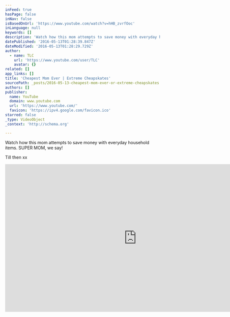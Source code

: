 ```yaml
---
inFeed: true
hasPage: false
inNav: false
isBasedOnUrl: 'https://www.youtube.com/watch?v=hHB_zvrfOoc'
inLanguage: null
keywords: []
description: 'Watch how this mom attempts to save money with everyday household items. SUPER MOM, we say!'
datePublished: '2016-05-13T01:28:39.847Z'
dateModified: '2016-05-13T01:28:29.729Z'
author:
  - name: TLC
    url: 'https://www.youtube.com/user/TLC'
    avatar: {}
related: []
app_links: []
title: 'Cheapest Mom Ever | Extreme Cheapskates'
sourcePath: _posts/2016-05-13-cheapest-mom-ever-or-extreme-cheapskates.md
authors: []
publisher:
  name: YouTube
  domain: www.youtube.com
  url: 'https://www.youtube.com/'
  favicon: 'https://ipv4.google.com/favicon.ico'
starred: false
_type: VideoObject
_context: 'http://schema.org'

---
```

Watch how this mom attempts to save money with everyday household items. SUPER MOM, we say!

Till then xx

<iframe src="https://cdn.embedly.com/widgets/media.html?src=https%3A%2F%2Fwww.youtube.com%2Fembed%2FhHB_zvrfOoc%3Ffeature%3Doembed&amp;url=http%3A%2F%2Fwww.youtube.com%2Fwatch%3Fv%3DhHB_zvrfOoc&amp;image=https%3A%2F%2Fi.ytimg.com%2Fvi%2FhHB_zvrfOoc%2Fhqdefault.jpg&amp;key=b7d04c9b404c499eba89ee7072e1c4f7&amp;type=text%2Fhtml&amp;schema=youtube" width="854" height="480" scrolling="no" frameborder="0" allowfullscreen="" style=""></iframe>